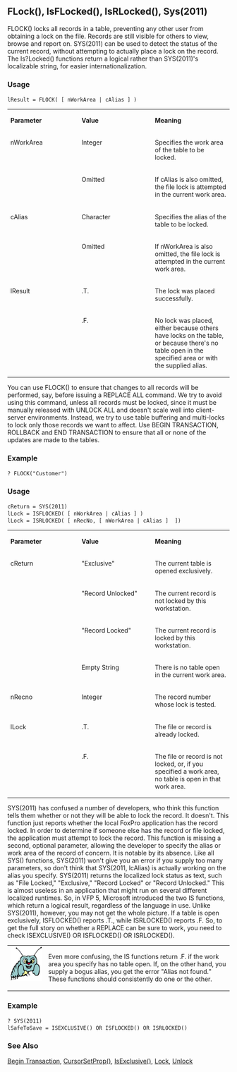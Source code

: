 ## FLock(), IsFLocked(), IsRLocked(), Sys(2011)

FLOCK() locks all records in a table, preventing any other user from obtaining a lock on the file. Records are still visible for others to view, browse and report on. SYS(2011) can be used to detect the status of the current record, without attempting to actually place a lock on the record. The Is?Locked() functions return a logical rather than SYS(2011)'s localizable string, for easier internationalization.

### Usage

```foxpro
lResult = FLOCK( [ nWorkArea | cAlias ] )
```
<table>
<tr>
  <td width="32%" valign="top">
  <p><b>Parameter</b></p>
  </td>
  <td width="23%" valign="top">
  <p><b>Value</b></p>
  </td>
  <td width="45%" valign="top">
  <p><b>Meaning</b></p>
  </td>
 </tr>
<tr>
  <td width="32%" rowspan="2" valign="top">
  <p>nWorkArea</p>
  </td>
  <td width="23%" valign="top">
  <p>Integer</p>
  </td>
  <td width="45%" valign="top">
  <p>Specifies the work area of the table to be locked.</p>
  </td>
 </tr>
<tr>
  <td width="33%" valign="top">
  <p>Omitted</p>
  </td>
  <td width="67%" valign="top">
  <p>If cAlias is also omitted, the file lock is attempted in the current work area.</p>
  </td>
 </tr>
<tr>
  <td width="32%" rowspan="2" valign="top">
  <p>cAlias</p>
  </td>
  <td width="23%" valign="top">
  <p>Character</p>
  </td>
  <td width="45%" valign="top">
  <p>Specifies the alias of the table to be locked.</p>
  </td>
 </tr>
<tr>
  <td width="33%" valign="top">
  <p>Omitted</p>
  </td>
  <td width="67%" valign="top">
  <p>If nWorkArea is also omitted, the file lock is attempted in the current work area.</p>
  </td>
 </tr>
<tr>
  <td width="32%" rowspan="2" valign="top">
  <p>lResult</p>
  </td>
  <td width="23%" valign="top">
  <p>.T.</p>
  </td>
  <td width="45%" valign="top">
  <p>The lock was placed successfully.</p>
  </td>
 </tr>
<tr>
  <td width="33%" valign="top">
  <p>.F.</p>
  </td>
  <td width="67%" valign="top">
  <p>No lock was placed, either because others have locks on the table, or because there's no table open in the specified area or with the supplied alias.</p>
  </td>
 </tr>
</table>

You can use FLOCK() to ensure that changes to all records will be performed, say, before issuing a REPLACE ALL command. We try to avoid using this command, unless all records must be locked, since it must be manually released with UNLOCK ALL and doesn't scale well into client-server environments. Instead, we try to use table buffering and multi-locks to lock only those records we want to affect. Use BEGIN TRANSACTION, ROLLBACK and END TRANSACTION to ensure that all or none of the updates are made to the tables.

### Example

```foxpro
? FLOCK("Customer")
```
### Usage

```foxpro
cReturn = SYS(2011)
lLock = ISFLOCKED( [ nWorkArea | cAlias ] )
lLock = ISRLOCKED( [ nRecNo, [ nWorkArea | cAlias ]  ])
```
<table>
<tr>
  <td width="32%" valign="top">
  <p><b>Parameter</b></p>
  </td>
  <td width="23%" valign="top">
  <p><b>Value</b></p>
  </td>
  <td width="45%" valign="top">
  <p><b>Meaning</b></p>
  </td>
 </tr>
<tr>
  <td width="32%" rowspan="4" valign="top">
  <p>cReturn</p>
  </td>
  <td width="23%" valign="top">
  <p>&quot;Exclusive&quot;</p>
  </td>
  <td width="45%" valign="top">
  <p>The current table is opened exclusively.</p>
  </td>
 </tr>
<tr>
  <td width="33%" valign="top">
  <p>&quot;Record Unlocked&quot;</p>
  </td>
  <td width="67%" valign="top">
  <p>The current record is not locked by this workstation.</p>
  </td>
 </tr>
<tr>
  <td width="33%" valign="top">
  <p>&quot;Record Locked&quot;</p>
  </td>
  <td width="67%" valign="top">
  <p>The current record is locked by this workstation.</p>
  </td>
 </tr>
<tr>
  <td width="33%" valign="top">
  <p>Empty String</p>
  </td>
  <td width="67%" valign="top">
  <p>There is no table open in the current work area.</p>
  </td>
 </tr>
<tr>
  <td width="32%" valign="top">
  <p>nRecno</p>
  </td>
  <td width="23%" valign="top">
  <p>Integer</p>
  </td>
  <td width="45%" valign="top">
  <p>The record number whose lock is tested.</p>
  </td>
 </tr>
<tr>
  <td width="32%" rowspan="2" valign="top">
  <p>lLock</p>
  </td>
  <td width="23%" valign="top">
  <p>.T.</p>
  </td>
  <td width="45%" valign="top">
  <p>The file or record is already locked.</p>
  </td>
 </tr>
<tr>
  <td width="33%" valign="top">
  <p>.F.</p>
  </td>
  <td width="67%" valign="top">
  <p>The file or record is not locked, or, if you specified a work area, no table is open in that work area.</p>
  </td>
 </tr>
</table>

SYS(2011) has confused a number of developers, who think this function tells them whether or not they will be able to lock the record. It doesn't. This function just reports whether the local FoxPro application has the record locked. In order to determine if someone else has the record or file locked, the application must attempt to lock the record. This function is missing a second, optional parameter, allowing the developer to specify the alias or work area of the record of concern. It is notable by its absence. Like all SYS() functions, SYS(2011) won't give you an error if you supply too many parameters, so don't think that SYS(2011, lcAlias) is actually working on the alias you specify. SYS(2011) returns the localized lock status as text, such as "File Locked," "Exclusive," "Record Locked" or "Record Unlocked." This is almost useless in an application that might run on several different localized runtimes. So, in VFP 5, Microsoft introduced the two IS functions, which return a logical result, regardless of the language in use. Unlike SYS(2011), however, you may not get the whole picture. If a table is open exclusively, ISFLOCKED() reports .T., while ISRLOCKED() reports .F. So, to get the full story on whether a REPLACE can be sure to work, you need to check ISEXCLUSIVE() OR ISFLOCKED() OR ISRLOCKED(). 

<table>
<tr>
  <td width="17%" valign="top">
<b><img width="95" height="78" src="bug.gif"></b></p>
  </td>
  <td width="83%">
  <p>Even more confusing, the IS functions return .F. if the work area you specify has no table open. If, on the other hand, you supply a bogus alias, you get the error &quot;Alias not found.&quot; These functions should consistently do one or the other.</p>
  </td>
 </tr>
</table>

### Example

```foxpro
? SYS(2011)
lSafeToSave = ISEXCLUSIVE() OR ISFLOCKED() OR ISRLOCKED()
```
### See Also

[Begin Transaction](s4g336.md), [CursorSetProp()](s4g348.md), [IsExclusive()](s4g371.md), [Lock](s4g204.md), [Unlock](s4g204.md)